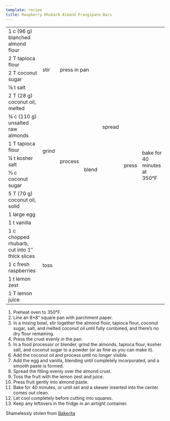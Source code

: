 ```yaml
---
template: recipe
title: Raspberry Rhubarb Almond Frangipane Bars
---
```


<table>
  <tr>
    <td>1 c (96 g) blanched almond flour</td>
    <td rowspan="5">stir</td>
    <td rowspan="5" colspan="2">press in pan</td>
    <td rowspan="12">spread</td>
    <td rowspan="16">press</td>
    <td rowspan="16">bake for 40 minutes at 350&deg;F</td>
  </tr>
  <tr>
    <td>2 T tapioca flour</td>
  </tr>
  <tr>
    <td>2 T coconut sugar</td>
  </tr>
  <tr>
    <td>&frac18; t salt</td>
  </tr>
  <tr>
    <td>2 T (28 g) coconut oil, melted</td>
  </tr>
  <tr>
    <td>&frac34; c (110 g) unsalted raw almonds</td>
    <td rowspan="4">grind</td>
    <td rowspan="5">process</td>
    <td rowspan="7">blend</td>
  </tr>
  <tr>
    <td>1 T tapioca flour</td>
  </tr>
  <tr>
    <td>&frac14; t kosher salt</td>
  </tr>
  <tr>
    <td>&frac13; c coconut sugar</td>
  </tr>
  <tr>
    <td>5 T (70 g) coconut oil, solid</td>
    <td class="righthide">&nbsp;</td>
  </tr>
  <tr>
    <td>1 large egg</td>
    <td class="righthide" rowspan="2" colspan="2">&nbsp;</td>
  </tr>
  <tr>
    <td>1 t vanilla</td>
  </tr>
  <tr>
    <td>1 c chopped rhubarb, cut into 1&Prime; thick slices</td>
    <td rowspan="4" colspan="4">toss</td>
  </tr>
  <tr>
    <td>1 c fresh raspberries</td>
  </tr>
  <tr>
    <td>1 t lemon zest</td>
  </tr>
  <tr>
    <td>1 T lemon juice</td>
  </tr>
</table>

<ol>
  <li>Preheat oven to 350&deg;F.</li>
  <li>Line an 8&times;8&Prime; square pan with parchment paper.</li>
  <li>In a mixing bowl, stir together the almond flour, tapioca flour, coconut sugar, salt, and melted coconut oil until fully combined, and there’s no dry flour remaining.</li>
  <li>Press the crust evenly in the pan.</li>
  <li>In a food processor or blender, grind the almonds, tapioca flour, kosher salt, and coconut sugar to a powder (or as fine as you can make it).</li>
  <li>Add the coconut oil and process until no longer visible.</li>
  <li>Add the egg and vanilla, blending until completely incorporated, and a smooth paste is formed.</li>
  <li>Spread the filling evenly over the almond crust.</li>
  <li>Toss the fruit with the lemon zest and juice.</li>
  <li>Press fruit gently into almond paste.</li>
  <li>Bake for 40 minutes, or until set and a skewer inserted into the center comes out clean.</li>
  <li>Let cool completely before cutting into squares.</li>
  <li>Keep any leftovers in the fridge in an airtight container.</li>
</ol>

<p class="confession">Shamelessly stolen from <a href="https://www.bakerita.com/raspberry-rhubarb-almond-bars-gluten-free-paleo/">Bakerita</a></p>
